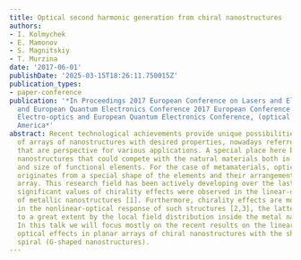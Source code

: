 ```yaml
---
title: Optical second harmonic generation from chiral nanostructures
authors:
- I. Kolmychek
- E. Mamonov
- S. Magnitskiy
- T. Murzina
date: '2017-06-01'
publishDate: '2025-03-15T18:26:11.750015Z'
publication_types:
- paper-conference
publication: '*In Proceedings 2017 European Conference on Lasers and Electro-optics
  and European Quantum Electronics Conference 2017 European Conference on Lasers and
  Electro-optics and European Quantum Electronics Conference, (optical Society of
  America*'
abstract: Recent technological achievements provide unique possibilities for the composition
  of arrays of nanostructures with desired properties, nowadays referred to as metamaterials,
  that are perspective for various applications. A special place here belongs to chiral
  nanostructures that could compete with the natural materials both in efficiency
  and size of functional elements. For the case of metamaterials, optical activity
  originates from a special shape of the elements and their arrangement within an
  array. This research field has been actively developing over the last years and
  significant values of chirality effects were observed in the linear-optical response
  of metallic nanostructures [1]. Furthermore, chirality effects are more pronounced
  in the nonlinear-optical response of such structures [2,3], the latter being governed
  to a great extent by the local field distribution inside the metal nanostructures.
  In this talk we will focus mostly on the recent results on the linear and nonlinear
  optical effects in planar arrays of chiral nanostructures with the shape of a flat
  spiral (G-shaped nanostructures).
---
```

